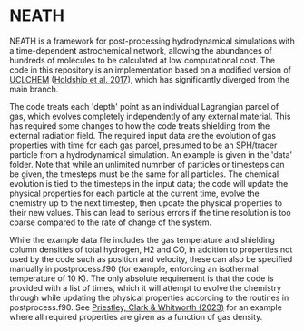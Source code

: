 # NEATH
NEATH is a framework for post-processing hydrodynamical simulations with a time-dependent astrochemical network, allowing the abundances of hundreds of molecules to be calculated at low computational cost. The code in this repository is an implementation based on a modified version of [UCLCHEM](https://uclchem.github.io/) ([Holdship et al. 2017](https://ui.adsabs.harvard.edu/abs/2017AJ....154...38H/abstract)), which has significantly diverged from the main branch.

The code treats each 'depth' point as an individual Lagrangian parcel of gas, which evolves completely independently of any external material. This has required some changes to how the code treats shielding from the external radiation field. The required input data are the evolution of gas properties with time for each gas parcel, presumed to be an SPH/tracer particle from a hydrodynamical simulation. An example is given in the 'data' folder. Note that while an unlimited numnber of particles or timesteps can be given, the timesteps must be the same for all particles. The chemical evolution is tied to the timesteps in the input data; the code will update the physical properties for each particle at the current time, evolve the chemistry up to the next timestep, then update the physical properties to their new values. This can lead to serious errors if the time resolution is too coarse compared to the rate of change of the system.

While the example data file includes the gas temperature and shielding column densities of total hydrogen, H2 and CO, in addition to properties not used by the code such as position and velocity, these can also be specified manually in postprocess.f90 (for example, enforcing an isothermal temperature of 10 K). The only absolute requirement is that the code is provided with a list of times, which it will attempt to evolve the chemistry through while updating the physical properties according to the routines in postprocess.f90. See [Priestley, Clark & Whitworth (2023)](https://ui.adsabs.harvard.edu/abs/2023MNRAS.519.6392P/abstract) for an example where all required properties are given as a function of gas density.
